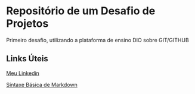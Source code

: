 # Repositório de um Desafio de Projetos
Primeiro desafio, utilizando a plataforma de ensino DIO sobre GIT/GITHUB

## Links Úteis
[Meu Linkedin](https://www.linkedin.com/in/luizmosciaro/)

[Síntaxe Básica de Markdown](https://markdown.net.br/sintaxe-basica/)
